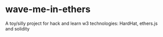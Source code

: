 # wave-me-in-ethers
A toy/silly project for hack and learn w3 technologies: HardHat, ethers.js  and solidity
